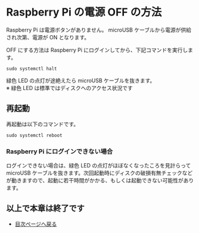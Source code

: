 # Raspberry Pi の電源 OFF の方法

Raspberry Pi は電源ボタンがありません。 microUSB ケーブルから電源が供給され次第、電源が ON となります。

OFF にする方法は Raspberry Pi にログインしてから、下記コマンドを実行します。

```console
sudo systemctl halt
```

緑色 LED の点灯が途絶えたら microUSB ケーブルを抜きます。  
※ 緑色 LED は標準ではディスクへのアクセス状況です

## 再起動

再起動は以下のコマンドです。

```console
sudo systemctl reboot
```

### Raspberry Pi にログインできない場合

ログインできない場合は、緑色 LED の点灯がほぼなくなったころを見計らって microUSB ケーブルを抜きます。次回起動時にディスクの破損有無チェックなどが動きますので、起動に若干時間がかかる、もしくは起動できない可能性があります。

## 以上で本章は終了です

* [目次ページへ戻る](../index)
